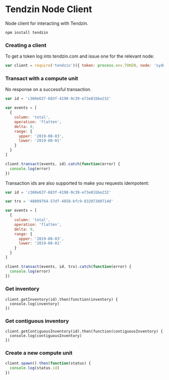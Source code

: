 # Tendzin Node Client

Node client for interacting with Tendzin.

```
npm install tendzin
```

### Creating a client

To get a token log into tendzin.com and issue one for the relevant node:

```js
var client = require('tendzin')({ token: process.env.TOKEN, node: 'sydney' });
```

### Transact with a compute unit

No response on a successful transaction.

```js
var id = 'c360e637-683f-4198-9c39-e73e81bbe232'

var events = [
  {
    column: 'total',
    operation: 'flatten',
    delta: 9,
    range: {
      upper: '2019-08-03',
      lower: '2019-08-01'
    }
  }
]

client.transact(events, id).catch(function(error) {
  console.log(error)
})
```

Transaction ids are also supported to make you requests idempotent:

```js
var id = 'c360e637-683f-4198-9c39-e73e81bbe232'

var trx = '48809764-57df-4858-bfc9-83207380714d'

var events = [
  {
    column: 'total',
    operation: 'flatten',
    delta: 9,
    range: {
      upper: '2019-08-03',
      lower: '2019-08-01'
    }
  }
]

client.transact(events, id, trx).catch(function(error) {
  console.log(error)
})
```

### Get inventory

```
client.getInventory(id).then(function(inventory) {
  console.log(inventory)
})
```

### Get contiguous inventory

```
client.getContiguousInventory(id).then(function(contiguousInventory) {
  console.log(contiguousInventory)
})
```

### Create a new compute unit

```js
client.spawn().then(function(status) {
  console.log(status.id)
})
```
